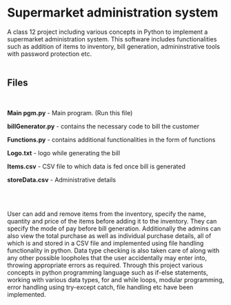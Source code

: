 # Supermarket administration system

A class 12 project including various concepts in Python to implement a supermarket administration system.
This software includes functionalities such as addition of items to inventory, bill generation, admininstrative tools with password protection etc.
<br><br>


## Files
<br>

**Main pgm.py**  -  Main program. (Run this file)

**billGenerator.py**  - contains the necessary code to bill the customer

**Functions.py**      - contains additional functionalities in the form of functions

**Logo.txt**          - logo while generating the bill

**Items.csv**         - CSV file to which data is fed once bill is generated

**storeData.csv**     - Administrative details

<br><br>

User can add and remove items from the inventory, specify the name, quantity and price of the items before adding it to the inventory.
They can specify the mode of pay before bill generation.
Additionally the admins can also view the total purchase as well as individual purchase details, all of which is and stored in a CSV file and implemented using file handling functionality in python. Data type checking is also taken care of along with any other possible loopholes that the user accidentally may enter into, throwing appropriate errors as required.
Through this project various concepts in python programming language such as if-else statements, working with various data types, for and while loops, modular programming, error handling using try-except catch, file handling etc have been implemented.

